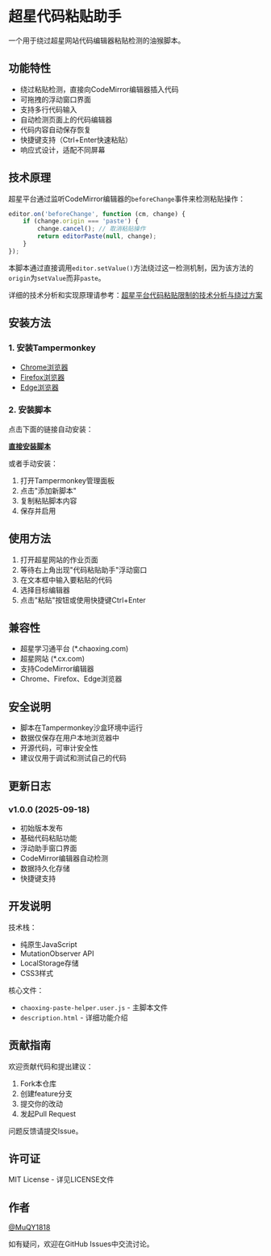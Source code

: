 # 超星代码粘贴助手

一个用于绕过超星网站代码编辑器粘贴检测的油猴脚本。

## 功能特性

- 绕过粘贴检测，直接向CodeMirror编辑器插入代码
- 可拖拽的浮动窗口界面
- 支持多行代码输入
- 自动检测页面上的代码编辑器
- 代码内容自动保存恢复
- 快捷键支持（Ctrl+Enter快速粘贴）
- 响应式设计，适配不同屏幕

## 技术原理

超星平台通过监听CodeMirror编辑器的`beforeChange`事件来检测粘贴操作：

```javascript
editor.on('beforeChange', function (cm, change) {
    if (change.origin === 'paste') {
        change.cancel(); // 取消粘贴操作
        return editorPaste(null, change);
    }
});
```

本脚本通过直接调用`editor.setValue()`方法绕过这一检测机制，因为该方法的`origin`为`setValue`而非`paste`。

详细的技术分析和实现原理请参考：[超星平台代码粘贴限制的技术分析与绕过方案](https://zhuanlan.zhihu.com/p/1951953890875540004)

## 安装方法

### 1. 安装Tampermonkey
- [Chrome浏览器](https://chrome.google.com/webstore/detail/tampermonkey/dhdgffkkebhmkfjojejmpbldmpobfkfo)
- [Firefox浏览器](https://addons.mozilla.org/en-US/firefox/addon/tampermonkey/)
- [Edge浏览器](https://microsoftedge.microsoft.com/addons/detail/tampermonkey/iikmkjmpaadaobahmlepeloendndfphd)

### 2. 安装脚本
点击下面的链接自动安装：

**[直接安装脚本](https://raw.githubusercontent.com/MuQY1818/ChaoXing_Code_Paste/main/chaoxing-paste-helper.user.js)**

或者手动安装：
1. 打开Tampermonkey管理面板
2. 点击"添加新脚本"
3. 复制粘贴脚本内容
4. 保存并启用

## 使用方法

1. 打开超星网站的作业页面
2. 等待右上角出现"代码粘贴助手"浮动窗口
3. 在文本框中输入要粘贴的代码
4. 选择目标编辑器
5. 点击"粘贴"按钮或使用快捷键Ctrl+Enter

## 兼容性

- 超星学习通平台 (*.chaoxing.com)
- 超星网站 (*.cx.com)
- 支持CodeMirror编辑器
- Chrome、Firefox、Edge浏览器

## 安全说明

- 脚本在Tampermonkey沙盒环境中运行
- 数据仅保存在用户本地浏览器中
- 开源代码，可审计安全性
- 建议仅用于调试和测试自己的代码

## 更新日志

### v1.0.0 (2025-09-18)
- 初始版本发布
- 基础代码粘贴功能
- 浮动助手窗口界面
- CodeMirror编辑器自动检测
- 数据持久化存储
- 快捷键支持

## 开发说明

技术栈：
- 纯原生JavaScript
- MutationObserver API
- LocalStorage存储
- CSS3样式

核心文件：
- `chaoxing-paste-helper.user.js` - 主脚本文件
- `description.html` - 详细功能介绍

## 贡献指南

欢迎贡献代码和提出建议：

1. Fork本仓库
2. 创建feature分支
3. 提交你的改动
4. 发起Pull Request

问题反馈请提交Issue。

## 许可证

MIT License - 详见LICENSE文件

## 作者

[@MuQY1818](https://github.com/MuQY1818)

如有疑问，欢迎在GitHub Issues中交流讨论。